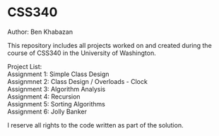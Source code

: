 # CSS340
Author: Ben Khabazan

This repository includes all projects worked on and created during the course of CSS340 in the University of Washington. 

Project List:  <br />
Assignment 1: Simple Class Design <br />
Assignmnet 2: Class Design / Overloads - Clock <br />
Assignment 3: Algorithm Analysis <br />
Assignment 4: Recursion <br />
Assignment 5: Sorting Algorithms <br />
Assignment 6: Jolly Banker <br />

I reserve all rights to the code written as part of the solution.
